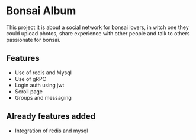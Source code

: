# Bonsai Album

This project it is about a social network for bonsai lovers, in witch one they could
upload photos, share experience with other people
and talk to others passionate for bonsai.

## Features
- Use of redis and Mysql
- Use of gRPC
- Login auth using jwt
- Scroll page
- Groups and messaging

## Already features added
- Integration of redis and mysql
